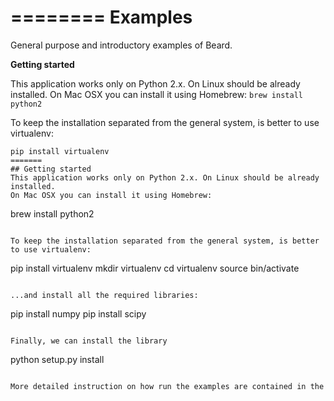 ========
Examples
========
General purpose and introductory examples of Beard.

**Getting started**

This application works only on Python 2.x. On Linux should be already installed. 
On Mac OSX you can install it using Homebrew: `brew install python2`

To keep the installation separated from the general system, is better to use virtualenv:

```
pip install virtualenv 
=======
## Getting started 
This application works only on Python 2.x. On Linux should be already installed.
On Mac OSX you can install it using Homebrew:  
```
brew install python2
```

To keep the installation separated from the general system, is better to use virtualenv: 
```
pip install virtualenv
mkdir virtualenv
cd virtualenv
source bin/activate
```

...and install all the required libraries: 

```
pip install numpy 
pip install scipy
```

Finally, we can install the library

```
python setup.py install
```

More detailed instruction on how run the examples are contained in the